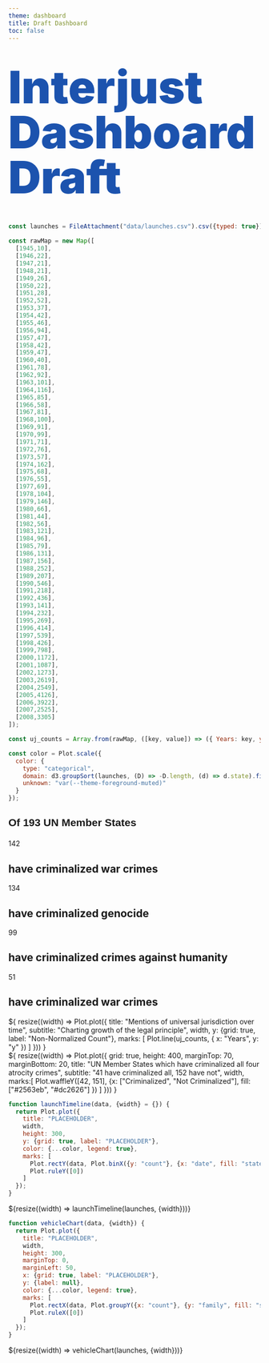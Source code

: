 ```yaml
---
theme: dashboard
title: Draft Dashboard
toc: false
---
```

<!-- Interjust Logo -->
<!-- <div class="logo-container">
    <img src="/images/InterJust-logo.png" 
          alt="Interjust Logo" 
          class="logo">
</div> -->

<!-- Landing Page Title -->
<div class="hero">
  <h1>Interjust Dashboard Draft</h1>
</div>



<!-- LOAD RELEVANT DATA -->
```js
const launches = FileAttachment("data/launches.csv").csv({typed: true});
```
<script src="https://unpkg.com/papaparse@latest/papaparse.min.js"></script>

<!-- TOY UJ COUNT DATA -->
```js
const rawMap = new Map([ 
  [1945,10],
  [1946,22],
  [1947,21],
  [1948,21],
  [1949,26],
  [1950,22],
  [1951,28],
  [1952,52],
  [1953,37],
  [1954,42],
  [1955,46],
  [1956,94],
  [1957,47],
  [1958,42],
  [1959,47],
  [1960,40],
  [1961,78],
  [1962,92],
  [1963,101],
  [1964,116],
  [1965,85],
  [1966,58],
  [1967,81],
  [1968,100],
  [1969,91],
  [1970,99],
  [1971,71],
  [1972,76],
  [1973,57],
  [1974,162],
  [1975,68],
  [1976,55],
  [1977,69],
  [1978,104],
  [1979,146],
  [1980,66],
  [1981,44],
  [1982,56],
  [1983,121],
  [1984,96],
  [1985,79],
  [1986,131],
  [1987,156],
  [1988,252],
  [1989,207],
  [1990,546],
  [1991,218],
  [1992,436],
  [1993,141],
  [1994,232],
  [1995,269],
  [1996,414],
  [1997,539],
  [1998,426],
  [1999,798],
  [2000,1172],
  [2001,1087],
  [2002,1273],
  [2003,2619],
  [2004,2549],
  [2005,4126],
  [2006,3922],
  [2007,2525],
  [2008,3305]
]);

const uj_counts = Array.from(rawMap, ([key, value]) => ({ Years: key, y: value }));
```

<!-- A shared color scale for consistency, sorted by the number of launches -->

```js
const color = Plot.scale({
  color: {
    type: "categorical",
    domain: d3.groupSort(launches, (D) => -D.length, (d) => d.state).filter((d) => d !== "Other"),
    unknown: "var(--theme-foreground-muted)"
  }
});
```

<!-- Cards with big numbers -->
<!-- This is the plot to sho key findings -->
<h2><p style="font-family: Arial, Helvetica, sans-serif;"> Of 193 UN Member States </p></h2>
<div class="grid grid-cols-4">
  <div class="card">
    <span class="big">142</span>
    <h2>have criminalized war crimes</h2>
  </div>
  <div class="card">
    <span class="big">134</span>
    <h2>have criminalized genocide</h2>
  </div>
  <div class="card">
    <span class="big">99</span>
    <h2>have criminalized crimes against humanity</h2>
  </div>
  <div class="card">
    <span class="big">51</span>
    <h2>have criminalized war crimes</h2>
  </div>
</div>

<!-- Dual Charts (NEED TO NORMALIZE COUNT) -->
<!-- One plot is word count timeline, other is waffle chart -->
<div class="grid grid-cols-2" style="grid-auto-rows: 504px;">
  <div class="card">${
    resize((width) => Plot.plot({
      title: "Mentions of universal jurisdiction over time",
      subtitle: "Charting growth of the legal principle",
      width,
      y: {grid: true, label: "Non-Normalized Count"},
      marks: [
        Plot.line(uj_counts, { x: "Years", y: "y" })
      ]
    }))
  }</div>

   <div class="card">${
    resize((width) => Plot.plot({
    grid: true,
    height: 400,
    marginTop: 70,
    marginBottom: 20,
    title: "UN Member States which have criminalized all four atrocity crimes",
    subtitle: "41 have criminalized all, 152 have not",
    width,
    marks:[
    Plot.waffleY([42, 151], {x: ["Criminalized", "Not Criminalized"],
    fill: ["#2563eb", "#dc2626"] })
    ]
  }))
  }
</div>
</div>



<!-- PLACE HOLDER PLOT -->
```js
function launchTimeline(data, {width} = {}) {
  return Plot.plot({
    title: "PLACEHOLDER",
    width,
    height: 300,
    y: {grid: true, label: "PLACEHOLDER"},
    color: {...color, legend: true},
    marks: [
      Plot.rectY(data, Plot.binX({y: "count"}, {x: "date", fill: "state", interval: "year", tip: true})),
      Plot.ruleY([0])
    ]
  });
}
```

<div class="grid grid-cols-1">
  <div class="card">
    ${resize((width) => launchTimeline(launches, {width}))}
  </div>
</div>

<!-- Plot of launch vehicles -->

```js
function vehicleChart(data, {width}) {
  return Plot.plot({
    title: "PLACEHOLDER",
    width,
    height: 300,
    marginTop: 0,
    marginLeft: 50,
    x: {grid: true, label: "PLACEHOLDER"},
    y: {label: null},
    color: {...color, legend: true},
    marks: [
      Plot.rectX(data, Plot.groupY({x: "count"}, {y: "family", fill: "state", tip: true, sort: {y: "-x"}})),
      Plot.ruleX([0])
    ]
  });
}
```

<div class="grid grid-cols-1">
  <div class="card">
    ${resize((width) => vehicleChart(launches, {width}))}
  </div>
</div>

<style>

.hero {
  display: flex;
  flex-direction: column;
  font-family: var(--sans-serif);
  text-wrap: balance;
}

.hero h1 {
  margin: 1rem 0;
  padding: 1rem 0;
  max-width: none;
  font-size: 14vw;
  font-weight: 900;
  line-height: 1;
  background: linear-gradient(30deg, #1c53ae, #1c53ae);
  -webkit-background-clip: text;
  -webkit-text-fill-color: transparent;
  background-clip: text;
}

.hero h2 {
  margin: 0;
  max-width: 34em;
  font-size: 20px;
  font-style: initial;
  font-weight: 500;
  line-height: 1.5;
  color: var(--theme-foreground-muted);
}

/* logo container */
.logo-container {
    position: fixed;
    top: 0;
    left: 0;
    z-index: 1000;
    padding: 15px;
    background: rgba(255, 255, 255, 0.95);
    backdrop-filter: blur(10px);
    border-radius: 0 0 10px 0;
    box-shadow: 0 2px 10px rgba(0, 0, 0, 0.1);
    transition: all 0.3s ease;
}

/* Logo image styling */
.logo {
    display: block;
    max-width: 150px;
    height: auto;
    width: auto;
}

/* Responsive adjustments for logo */
@media (max-width: 768px) {
    .logo-container {
        padding: 10px;
    }
    
    .logo {
        max-width: 120px;
    }
}

@media (max-width: 480px) {
    .logo-container {
        padding: 8px;
    }
    
    .logo {
        max-width: 100px;
    }
}

@media (min-width: 640px) {
  .hero h1 {
    font-size: 90px;
  }
}

</style>